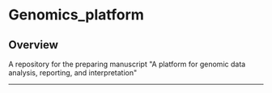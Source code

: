 # Genomics_platform

   
## Overview

A repository for the preparing manuscript "A platform for genomic data analysis, reporting, and interpretation"

------------------------------------------------------------------------

